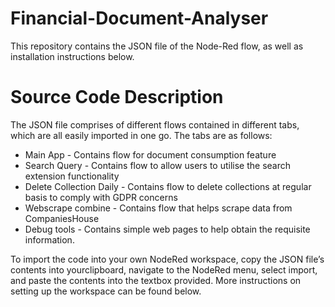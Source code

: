 # Financial-Document-Analyser
This repository contains the JSON file of the Node-Red flow, as well as installation instructions below.

# Source Code Description
The JSON file comprises of different flows contained in different tabs, which are all easily imported in one go. 
The tabs are as follows:
- Main App - Contains flow for document consumption feature
- Search Query - Contains flow to allow users to utilise the search extension functionality
- Delete Collection Daily - Contains flow to delete collections at regular basis to comply with GDPR concerns
- Webscrape combine - Contains flow that helps scrape data from CompaniesHouse
- Debug tools - Contains simple web pages to help obtain the requisite information.

To import the code into your own NodeRed workspace, copy the JSON file’s contents into yourclipboard, navigate to the NodeRed menu, select import, and paste the contents into the textbox provided. More instructions on setting up the workspace can be found below.
